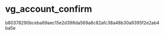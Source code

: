 vg_account_confirm
==================

b80378290bceba69aec15e2d398da569a8c82afc38a48b30a9395f2e2ab4ba5e


